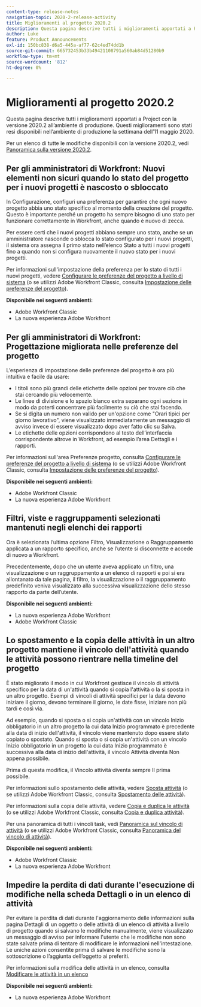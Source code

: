 ```yaml
---
content-type: release-notes
navigation-topic: 2020-2-release-activity
title: Miglioramenti al progetto 2020.2
description: Questa pagina descrive tutti i miglioramenti apportati a Project con la versione 2020.2 all’ambiente di produzione. Questi miglioramenti sono stati resi disponibili nell’ambiente di produzione la settimana dell’11 maggio 2020.
author: Luke
feature: Product Announcements
exl-id: 150bc838-d6a5-445a-af77-62c4ed74dd1b
source-git-commit: 665732453b33b49421108791a560ab84d51280b9
workflow-type: tm+mt
source-wordcount: '812'
ht-degree: 0%

---
```


# Miglioramenti al progetto 2020.2

Questa pagina descrive tutti i miglioramenti apportati a Project con la versione 2020.2 all’ambiente di produzione. Questi miglioramenti sono stati resi disponibili nell’ambiente di produzione la settimana dell’11 maggio 2020.

Per un elenco di tutte le modifiche disponibili con la versione 2020.2, vedi [Panoramica sulla versione 2020.2](../../../product-announcements/product-releases/2020.2.-release-activity/2020.2-release-overview.md).

## Per gli amministratori di Workfront: Nuovi elementi non sicuri quando lo stato del progetto per i nuovi progetti è nascosto o sbloccato

In Configurazione, configuri una preferenza per garantire che ogni nuovo progetto abbia uno stato specifico al momento della creazione del progetto. Questo è importante perché un progetto ha sempre bisogno di uno stato per funzionare correttamente in Workfront, anche quando è nuovo di zecca.

Per essere certi che i nuovi progetti abbiano sempre uno stato, anche se un amministratore nasconde o sblocca lo stato configurato per i nuovi progetti, il sistema ora assegna il primo stato nell’elenco Stato a tutti i nuovi progetti fino a quando non si configura nuovamente il nuovo stato per i nuovi progetti.

Per informazioni sull&#39;impostazione della preferenza per lo stato di tutti i nuovi progetti, vedere [Configurare le preferenze del progetto a livello di sistema](../../../administration-and-setup/set-up-workfront/configure-system-defaults/set-project-preferences.md) (o se utilizzi Adobe Workfront Classic, consulta [Impostazione delle preferenze del progetto](https://one.workfront.com/s/article/Setting-Project-Preferences-1883392298)).

**Disponibile nei seguenti ambienti:**

* Adobe Workfront Classic
* La nuova esperienza Adobe Workfront

## Per gli amministratori di Workfront: Progettazione migliorata nelle preferenze del progetto

L’esperienza di impostazione delle preferenze del progetto è ora più intuitiva e facile da usare:

* I titoli sono più grandi delle etichette delle opzioni per trovare ciò che stai cercando più velocemente.
* Le linee di divisione e lo spazio bianco extra separano ogni sezione in modo da poterti concentrare più facilmente su ciò che stai facendo.
* Se si digita un numero non valido per un&#39;opzione come &quot;Orari tipici per giorno lavorativo&quot;, viene visualizzato immediatamente un messaggio di avviso invece di essere visualizzato dopo aver fatto clic su Salva.
* Le etichette delle opzioni corrispondono al testo dell’interfaccia corrispondente altrove in Workfront, ad esempio l’area Dettagli e i rapporti.

Per informazioni sull&#39;area Preferenze progetto, consulta [Configurare le preferenze del progetto a livello di sistema](../../../administration-and-setup/set-up-workfront/configure-system-defaults/set-project-preferences.md) (o se utilizzi Adobe Workfront Classic, consulta [Impostazione delle preferenze del progetto](https://one.workfront.com/s/article/Setting-Project-Preferences-1883392298)).

**Disponibile nei seguenti ambienti:**

* Adobe Workfront Classic
* La nuova esperienza Adobe Workfront

## Filtri, viste e raggruppamenti selezionati mantenuti negli elenchi dei rapporti

Ora è selezionata l’ultima opzione Filtro, Visualizzazione o Raggruppamento applicata a un rapporto specifico, anche se l’utente si disconnette e accede di nuovo a Workfront.

Precedentemente, dopo che un utente aveva applicato un filtro, una visualizzazione o un raggruppamento a un elenco di rapporti e poi si era allontanato da tale pagina, il filtro, la visualizzazione o il raggruppamento predefinito veniva visualizzato alla successiva visualizzazione dello stesso rapporto da parte dell’utente.

**Disponibile nei seguenti ambienti:**

* La nuova esperienza Adobe Workfront
* Adobe Workfront Classic

## Lo spostamento e la copia delle attività in un altro progetto mantiene il vincolo dell&#39;attività quando le attività possono rientrare nella timeline del progetto

È stato migliorato il modo in cui Workfront gestisce il vincolo di attività specifico per la data di un&#39;attività quando si copia l&#39;attività o la si sposta in un altro progetto. Esempi di vincoli di attività specifici per la data devono iniziare il giorno, devono terminare il giorno, le date fisse, iniziare non più tardi e così via.

Ad esempio, quando si sposta o si copia un&#39;attività con un vincolo Inizio obbligatorio in un altro progetto la cui data Inizio programmato è precedente alla data di inizio dell&#39;attività, il vincolo viene mantenuto dopo essere stato copiato o spostato. Quando si sposta o si copia un&#39;attività con un vincolo Inizio obbligatorio in un progetto la cui data Inizio programmato è successiva alla data di inizio dell&#39;attività, il vincolo Attività diventa Non appena possibile.

Prima di questa modifica, il Vincolo attività diventa sempre Il prima possibile.

Per informazioni sullo spostamento delle attività, vedere [Sposta attività](../../../manage-work/tasks/manage-tasks/move-tasks.md) (o se utilizzi Adobe Workfront Classic, consulta [Spostamento delle attività](https://one.workfront.com/s/article/Moving-Tasks-2081996259)).

Per informazioni sulla copia delle attività, vedere [Copia e duplica le attività](../../../manage-work/tasks/manage-tasks/copy-and-duplicate-tasks.md) (o se utilizzi Adobe Workfront Classic, consulta [Copia e duplica attività](https://one.workfront.com/s/article/Copy-and-Duplicate-Tasks-218695605)).

Per una panoramica di tutti i vincoli task, vedi [Panoramica sul vincolo di attività](../../../manage-work/tasks/task-constraints/task-constraint-overview.md) (o se utilizzi Adobe Workfront Classic, consulta [Panoramica del vincolo di attività](https://one.workfront.com/s/article/Task-Constraint-Overview-453396848)).

**Disponibile nei seguenti ambienti:**

* Adobe Workfront Classic
* La nuova esperienza Adobe Workfront

## Impedire la perdita di dati durante l&#39;esecuzione di modifiche nella scheda Dettagli o in un elenco di attività

Per evitare la perdita di dati durante l&#39;aggiornamento delle informazioni sulla pagina Dettagli di un oggetto o delle attività di un elenco di attività a livello di progetto quando si salvano le modifiche manualmente, viene visualizzato un messaggio di avviso per informare l&#39;utente che le modifiche non sono state salvate prima di tentare di modificare le informazioni nell&#39;intestazione. Le uniche azioni consentite prima di salvare le modifiche sono la sottoscrizione o l’aggiunta dell’oggetto ai preferiti.

Per informazioni sulla modifica delle attività in un elenco, consulta [Modificare le attività in un elenco](../../../manage-work/tasks/manage-tasks/edit-tasks-in-a-list.md)

**Disponibile nei seguenti ambienti:**

* La nuova esperienza Adobe Workfront

